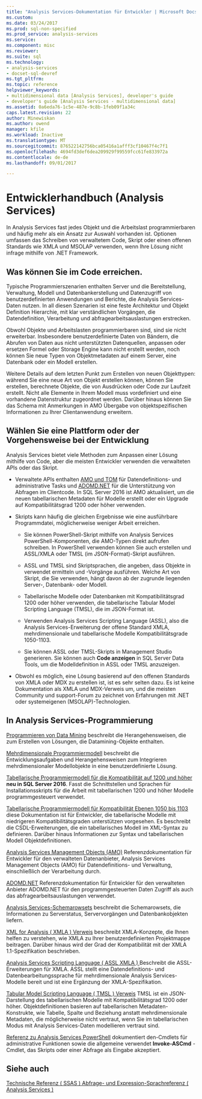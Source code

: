 ```yaml
---
title: "Analysis Services-Dokumentation für Entwickler | Microsoft Docs"
ms.custom: 
ms.date: 03/24/2017
ms.prod: sql-non-specified
ms.prod_service: analysis-services
ms.service: 
ms.component: misc
ms.reviewer: 
ms.suite: sql
ms.technology:
- analysis-services
- docset-sql-devref
ms.tgt_pltfrm: 
ms.topic: reference
helpviewer_keywords:
- multidimensional data [Analysis Services], developer's guide
- developer's guide [Analysis Services - multidimensional data]
ms.assetid: 0a6eda76-1c5e-487e-9c8b-1feb09f1a34c
caps.latest.revision: 22
author: Minewiskan
ms.author: owend
manager: kfile
ms.workload: Inactive
ms.translationtype: MT
ms.sourcegitcommit: 876522142756bca05416a1afff3cf10467f4c7f1
ms.openlocfilehash: 4694fd3def6dea209929f99559fcc61fe833972a
ms.contentlocale: de-de
ms.lasthandoff: 09/01/2017

---
```

# <a name="analysis-services-developer-documentation"></a>Entwicklerhandbuch (Analysis Services)
In Analysis Services fast jedes Objekt und die Arbeitslast programmierbaren und häufig mehr als ein Ansatz zur Auswahl vorhanden ist.  Optionen umfassen das Schreiben von verwaltetem Code, Skript oder einen offenen Standards wie XMLA und MSOLAP verwenden, wenn Ihre Lösung nicht infrage mithilfe von .NET Framework.

## <a name="what-you-can-accomplish-in-code"></a>Was können Sie im Code erreichen.
Typische Programmierszenarien enthalten Server und die Bereitstellung, Verwaltung, Modell und Datenbankerstellung und Datenzugriff von benutzerdefinierten Anwendungen und Berichte, die Analysis Services-Daten nutzen. In all diesen Szenarien ist eine feste Architektur und Objekt Definition Hierarchie, mit klar verständlichen Vorgängen, die Datendefinition, Verarbeitung und abfragearbeitsauslastungen erstrecken.

Obwohl Objekte und Arbeitslasten programmierbaren sind, sind sie nicht erweiterbar. Insbesondere benutzerdefinierte Daten von Bändern, die Abrufen von Daten aus nicht unterstützten Datenquellen, anpassen oder ersetzen Formel oder Storage Engine kann nicht erstellt werden, noch können Sie neue Typen von Objektmetadaten auf einem Server, eine Datenbank oder ein Modell erstellen.

Weitere Details auf dem letzten Punkt zum Erstellen von neuen Objekttypen: während Sie eine neue Art von Objekt erstellen können, können Sie erstellen, berechnete Objekte, die von Ausdrücken oder Code zur Laufzeit erstellt. Nicht alle Elemente in Ihrem Modell muss vordefiniert und eine vorhandene Datenstruktur zugeordnet werden. Darüber hinaus können Sie das Schema mit Anmerkungen in AMO Übergabe von objektspezifischen Informationen zu Ihrer Clientanwendung erweitern.

## <a name="choose-a-platform-or-approach-to-development"></a>Wählen Sie eine Plattform oder der Vorgehensweise bei der Entwicklung
Analysis Services bietet viele Methoden zum Anpassen einer Lösung mithilfe von Code, aber die meisten Entwickler verwenden die verwalteten APIs oder das Skript.

- Verwaltete APIs enthalten [AMO und TOM](http://msdn.microsoft.com/library/mt436122.aspx) für Datendefinitions- und administrative Tasks und [ADOMD.NET](http://msdn.microsoft.com/library/mt465769.aspx) für die Unterstützung von Abfragen im Clientcode. In SQL Server 2016 ist AMO aktualisiert, um die neuen tabellarischen Metadaten für Modelle erstellt oder ein Upgrade auf Kompatibilitätsgrad 1200 oder höher verwenden.

- Skripts kann häufig die gleichen Ergebnisse wie eine ausführbare Programmdatei, möglicherweise weniger Arbeit erreichen.

  - Sie können PowerShell-Skript mithilfe von Analysis Services PowerShell-Komponenten, die AMO-Typen direkt aufrufen schreiben. In PowerShell verwenden können Sie auch erstellen und ASSL/XMLA oder TMSL (im JSON-Format)-Skript ausführen.

  - ASSL und TMSL sind Skriptsprachen, die angeben, dass Objekte in verwendet ermitteln und -Vorgänge ausführen. Welche Art von Skript, die Sie verwenden, hängt davon ab der zugrunde liegenden Server-, Datenbank- oder Modell.

  - Tabellarische Modelle oder Datenbanken mit Kompatibilitätsgrad 1200 oder höher verwenden, die tabellarische Tabular Model Scripting Language (TMSL), die im JSON-Format ist.

  - Verwenden Analysis Services Scripting Language (ASSL), also die Analysis Services-Erweiterung der offene Standard XMLA, mehrdimensionale und tabellarische Modelle Kompatibilitätsgrade 1050-1103.

  - Sie können ASSL oder TMSL-Skripts in Management Studio generieren. Sie können auch **Code anzeigen** in SQL Server Data Tools, um die Modelldefinition in ASSL oder TMSL anzuzeigen.

- Obwohl es möglich, eine Lösung basierend auf den offenen Standards von XMLA oder MDX zu erstellen ist, ist es sehr selten dazu. Es ist keine Dokumentation als XMLA und MDX-Verweis um, und die meisten Community und support-Forum zu zeichnet von Erfahrungen mit .NET oder systemeigenen (MSOLAP)-Technologien.

## <a name="programming-in-analysis-services"></a>In Analysis Services-Programmierung
[Programmieren von Data Mining](../analysis-services/data-mining-programming.md) beschreibt die Herangehensweisen, die zum Erstellen von Lösungen, die Datamining-Objekte enthalten.

[Mehrdimensionale Programmiermodell](../analysis-services/multidimensional-models/multidimensional-model-programming.md) beschreibt die Entwicklungsaufgaben und Herangehensweisen zum Integrieren mehrdimensionaler Modellobjekte in eine benutzerdefinierte Lösung.

[Tabellarische Programmiermodell für die Kompatibilität auf 1200 und höher](../analysis-services/tabular-model-programming-compatibility-level-1200/tabular-model-programming-for-compatibility-level-1200.md)
**neu in SQL Server 2016**.  Fasst die Schnittstellen und Sprachen für Installationsskripts für die Arbeit mit tabellarischen 1200 und höher Modelle programmgesteuert verwendet.

[Tabellarische Programmiermodell für Kompatibilität Ebenen 1050 bis 1103](../analysis-services/tabular-model-programming-compatibility-levels-1050-1103/tabular-model-programming-for-compatibility-levels-1050-through-1103.md) diese Dokumentation ist für Entwickler, die tabellarische Modelle mit niedrigeren Kompatibilitätsgraden unterstützen vorgesehen. Es beschreibt die CSDL-Erweiterungen, die ein tabellarisches Modell im XML-Syntax zu definieren. Darüber hinaus Informationen zur Syntax und tabellarischen Modell Objektdefinitionen.

[Analysis Services Management Objects (AMO)](https://msdn.microsoft.com/library/mt436122.aspx) Referenzdokumentation für Entwickler für den verwalteten Datenanbieter, Analysis Services Management Objects (AMO) für Datendefinitions- und Verwaltung, einschließlich der Verarbeitung durch.

[ADOMD.NET](http://msdn.microsoft.com/library/mt465769.aspx) Referenzdokumentation für Entwickler für den verwalteten Anbieter ADOMD.NET für den programmgesteuerten Daten Zugriff als auch das abfragearbeitsauslastungen verwendet.

[Analysis Services-Schemarowsets](../analysis-services/schema-rowsets/analysis-services-schema-rowsets.md) beschreibt die Schemarowsets, die Informationen zu Serverstatus, Servervorgängen und Datenbankobjekten liefern.

[XML for Analysis &#40; XMLA &#41; Verweis](../analysis-services/xmla/xml-for-analysis-xmla-reference.md) beschreibt XMLA-Konzepte, die Ihnen helfen zu verstehen, wie XMLA zu Ihrer benutzerdefinierten Projektmappe beitragen. Darüber hinaus wird der Grad der Kompatibilität mit der XMLA 1.1-Spezifikation beschrieben.

[Analysis Services Scripting Language &#40; ASSL XMLA &#41; ](../analysis-services/scripting/analysis-services-scripting-language-assl-for-xmla.md) Beschreibt die ASSL-Erweiterungen für XMLA. ASSL stellt eine Datendefinitions- und Datenbearbeitungssprache für mehrdimensionale Analysis Services-Modelle bereit und ist eine Ergänzung der XMLA-Spezifikation.

[Tabular Model Scripting Language &#40; TMSL &#41; Verweis](../analysis-services/tabular-model-scripting-language-tmsl-reference.md) TMSL ist ein JSON-Darstellung des tabellarischen Modelle mit Kompatibilitätsgrad 1200 oder höher. Objektdefinitionen basieren auf tabellarischen Metadaten-Konstrukte, wie Tabelle, Spalte und Beziehung anstatt mehrdimensionale Metadaten, die möglicherweise nicht vertraut, wenn Sie im tabellarischen Modus mit Analysis Services-Daten modellieren vertraut sind.

[Referenz zu Analysis Services PowerShell](../analysis-services/powershell/analysis-services-powershell-reference.md) dokumentiert den-Cmdlets für administrative Funktionen sowie die allgemeine verwendet **Invoke-ASCmd** -Cmdlet, das Skripts oder einer Abfrage als Eingabe akzeptiert.

## <a name="see-also"></a>Siehe auch
[Technische Referenz &#40; SSAS &#41; ](../analysis-services/powershell/technical-reference-ssas.md) 
 [Abfrage- und Expression-Sprachreferenz &#40; Analysis Services &#41;](http://msdn.microsoft.com/library/gg492188.aspx)

